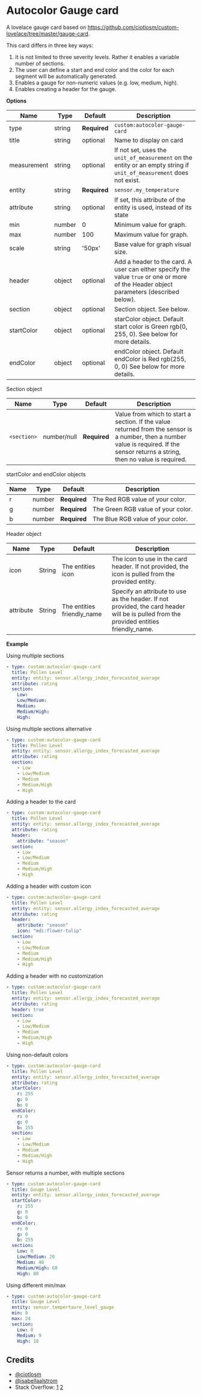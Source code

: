 # Autocolor Gauge card

A lovelace gauge  card based on https://github.com/ciotlosm/custom-lovelace/tree/master/gauge-card. 

This card differs in three key ways:
1. It is not limited to three severity levels. Rather it enables a variable number of sections.
2. The user can define a start and end color and the color for each segment will be automatically generated.
3. Enables a gauge for non-numeric values (e.g. low, medium, high).
4. Enables creating a header for the gauge.


**Options**

| Name | Type | Default | Description
| ---- | ---- | ------- | -----------
| type | string | **Required** | `custom:autocolor-gauge-card`
| title | string | optional | Name to display on card
| measurement | string | optional | If not set, uses the `unit_of_measurement` on the entity or an empty string if `unit_of_measurement` does not exist.
| entity | string | **Required** | `sensor.my_temperature`
| attribute | string | optional | If set, this attribute of the entity is used, instead of its state
| min | number | 0 | Minimum value for graph.
| max | number | 100 | Maximum value for graph.
| scale | string | '50px' | Base value for graph visual size.
| header | object | optional | Add a header to the card. A user can either specify the value `true` or one or more of the Header object parameters (described below).
| section | object | optional | Section object. See below.
| startColor | object | optional | starColor object. Default start color is Green rgb(0, 255, 0). See below for more details.
| endColor | object | optional | endColor object. Default endColor is Red rgb(255, 0, 0) See below for more details.

Section object

| Name | Type | Default | Description
| ---- | ---- | ------- | -----------
| `<section>` | number/null | **Required** | Value from which to start a section. If the value returned from the sensor is a number, then a number value is required. If the sensor returns a string, then no value is required.

startColor and endColor objects

| Name | Type | Default | Description
| ---- | ---- | ------- | -----------
| r    | number | **Required** | The Red RGB value of your color.
| g    | number | **Required** | The Green RGB value of your color.
| b    | number | **Required** | The Blue RGB value of your color.


Header object

| Name | Type | Default | Description
| ---- | ---- | ------- | -----------
| icon | String | The entities icon  | The icon to use in the card header. If not provided, the icon is pulled from the provided entity.
| attribute | String | The entities friendly_name  | Specify an attribute to use as the header. If not provided, the card header will be is pulled from the provided entities friendly_name.

**Example**

Using multiple sections
```yaml
- type: custom:autocolor-gauge-card
  title: Pollen Level
  entity: entity: sensor.allergy_index_forecasted_average
  attribute: rating
  section:
    Low: 
    Low/Medium:
    Medium:
    Medium/High:
    High:
```

Using multiple sections alternative
```yaml
- type: custom:autocolor-gauge-card
  title: Pollen Level
  entity: entity: sensor.allergy_index_forecasted_average
  attribute: rating
  section:
    - Low
    - Low/Medium
    - Medium
    - Medium/High
    - High
```

Adding a header to the card
```yaml
- type: custom:autocolor-gauge-card
  title: Pollen Level
  entity: entity: sensor.allergy_index_forecasted_average
  attribute: rating
  header:
    attribute: "season"
  section:
    - Low
    - Low/Medium
    - Medium
    - Medium/High
    - High
```

Adding a header with custom icon
```yaml
- type: custom:autocolor-gauge-card
  title: Pollen Level
  entity: entity: sensor.allergy_index_forecasted_average
  attribute: rating
  header:
    attribute: "season"
    icon: "mdi:flower-tulip"
  section:
    - Low
    - Low/Medium
    - Medium
    - Medium/High
    - High
```

Adding a header with no customization
```yaml
- type: custom:autocolor-gauge-card
  title: Pollen Level
  entity: entity: sensor.allergy_index_forecasted_average
  attribute: rating
  header: true
  section:
    - Low
    - Low/Medium
    - Medium
    - Medium/High
    - High
```

Using non-default colors
```yaml
- type: custom:autocolor-gauge-card
  title: Pollen Level
  entity: entity: sensor.allergy_index_forecasted_average
  attribute: rating
  startColor:
    r: 255
    g: 0
    b: 0
  endColor:
    r: 0
    g: 0
    b: 255
  section:
    - Low
    - Low/Medium
    - Medium
    - Medium/High
    - High
```

Sensor returns a number, with multiple sections
```yaml
- type: custom:autocolor-gauge-card
  title: Gauge Level
  entity: entity: sensor.allergy_index_forecasted_average
  startColor:
    r: 255
    g: 0
    b: 0
  endColor:
    r: 0
    g: 0
    b: 255
  section:
    Low: 0
    Low/Medium: 20
    Medium: 40
    Medium/High: 60
    High: 80
```

Using different min/max
```yaml
- type: custom:autocolor-gauge-card
  title: Gauge Level
  entity: sensor.tempertaure_level_gauge
  min: 0
  max: 24
  section:
    Low: 0
    Medium: 9
    High: 18
```

## Credits
- [@ciotlosm](https://github.com/ciotlosm)
- [@isabellaalstrom](https://github.com/isabellaalstrom)
- Stack Overflow: [1](https://stackoverflow.com/a/30219884) [2]( https://stackoverflow.com/a/5624139)
